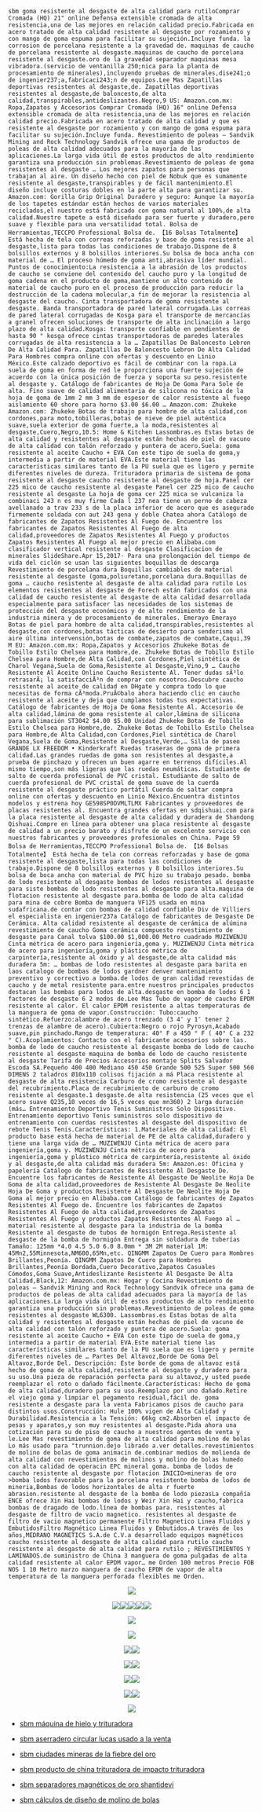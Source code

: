 
```
sbm goma resistente al desgaste de alta calidad para rutiloComprar Cromada (HQ) 21" online Defensa extensible cromada de alta resistencia,una de las mejores en relación calidad precio.Fabricada en acero tratado de alta calidad resistente al desgaste por rozamiento y con mango de goma espuma para facilitar su sujeción.Incluye funda. la corrosion de porcelana resistente a la gravedad de. maquinas de caucho de porcelana resistente al desgaste.maquinas de caucho de porcelana resistente al desgaste.oro de la gravedad separador maquinas mesa vibradora.(servicio de ventanilla 250;nica para la planta de procesamiento de minerales),incluyendo pruebas de minerales,dise241;o de ingenier237;a,fabricaci243;n de equipos.Lee Mas Zapatillas deportivas resistentes al desgaste,de. Zapatillas deportivas resistentes al desgaste,de baloncesto,de alta calidad,transpirables,antideslizantes.Negro,9 US: Amazon.com.mx: Ropa,Zapatos y Accesorios Comprar Cromada (HQ) 16" online Defensa extensible cromada de alta resistencia,una de las mejores en relación calidad precio.Fabricada en acero tratado de alta calidad y que es resistente al desgaste por rozamiento y con mango de goma espuma para facilitar su sujeción.Incluye funda. Revestimiento de poleas — Sandvik Mining and Rock Technology Sandvik ofrece una gama de productos de poleas de alta calidad adecuados para la mayoría de las aplicaciones.La larga vida útil de estos productos de alto rendimiento garantiza una producción sin problemas.Revestimiento de poleas de goma resistentes al desgaste … Los mejores zapatos para personas que trabajan al aire. Un diseño hecho con piel de Nobuk que es sumamente resistente al desgaste,transpirables y de fácil mantenimiento.El diseño incluye costuras dobles en la parte alta para garantizar su. Amazon.com: Gorilla Grip Original Duradero y seguro: Aunque la mayoría de los tapetes estándar están hechos de varios materiales reciclados,el nuestro está fabricado con goma natural al 100%,de alta calidad.Nuestro tapete a está diseñado para ser fuerte y duradero,pero suave y flexible para una versatilidad total. Bolsa de Herramientas,TECCPO Professional Bolsa de. 【16 Bolsas Totalmente】 Está hecha de tela con correas reforzadas y base de goma resistente al desgaste,lista para todas las condiciones de trabajo.Dispone de 8 bolsillos externos y 8 bolsillos interiores.Su bolsa de boca ancha con material de … El proceso húmedo de goma anti,abrasiva líder mundial. Puntos de conocimiento:La resistencia a la abrasión de los productos de caucho se conviene del contenido del caucho puro y la longitud de goma cadena en el producto de goma,mantiene un alto contenido de material de caucho puro en el proceso de producción para reducir la destrucción de la cadena molecular,a fin de mejorar la resistencia al desgaste del caucho. Cinta transportadora de goma resistente al desgaste. Banda transportadora de pared lateral corrugada.Las correas de pared lateral corrugadas de Kosga para el transporte de mercancías a granel ofrecen soluciones de transporte de alta inclinación a largo plazo de alta calidad.Kosga: transporte confiable en pendientes de hasta 90 ° kosga ofrece cintas transportadoras de paredes laterales corrugadas de alta resistencia a la … Zapatillas De Baloncesto Lebron De Alta Calidad Para. Zapatillas De Baloncesto Lebron De Alta Calidad Para Hombres compra online con ofertas y descuento en Linio México.Este calzado deportivo es fácil de combinar con la ropa.La suela de goma en forma de red le proporciona una fuerte sujeción de acuerdo con la única posición de fuerza y soporta su peso.resistente al desgaste y. Catálogo de fabricantes de Hoja De Goma Para Sole de alta. Fino suave de calidad alimentaria de silicona no tóxica de la hoja de goma de 1mm 2 mm 3 mm de espesor de calor resistente al fuego aislamiento 60 shore para horno $3.00 $6.00 … Amazon.com: Zhukeke Amazon.com: Zhukeke Botas de trabajo para hombre de alta calidad,con cordones,para moto,tobilleras,botas de nieve de piel auténtica suave,suela exterior de goma fuerte,a la moda,resistentes al desgaste,Cuero,Negro,10.5: Home & Kitchen Lassombras.es Estas botas de alta calidad y resistentes al desgaste están hechas de piel de vacuno de alta calidad con talón reforzado y puntera de acero.Suela: goma resistente al aceite Caucho + EVA Con este tipo de suela de goma,y intermedia a partir de material EVA.Este material tiene las características similares tanto de la PU suela que es ligero y permite diferentes niveles de dureza. Trituradora primaria de sistema de goma resistente al desgaste caucho resistente al desgaste de hoja.Panel cer 225 mico de caucho resistente al desgaste Panel cer 225 mico de caucho resistente al desgaste La hoja de goma cer 225 mica se vulcaniza la combinaci 243 n es muy firme Cada l 237 nea tiene un perno de cabeza avellanado a trav 233 s de la placa inferior de acero que es asegurado firmemente soldada con aut 243 gena y doble Chatea ahora Catálogo de fabricantes de Zapatos Resistentes Al Fuego de. Encuentre los fabricantes de Zapatos Resistentes Al Fuego de alta calidad,proveedores de Zapatos Resistentes Al Fuego y productos Zapatos Resistentes Al Fuego al mejor precio en Alibaba.com clasificador vertical resistente al desgaste Clasificacion de minerales SlideShare.Apr 15,2017· Para una prolongación del tiempo de vida del ciclón se usan las siguientes boquillas de descarga Revestimiento de porcelana dura Boquillas cambiables de material resistente al desgaste (goma,poliuretano,porcelana dura.Boquillas de goma … caucho resistente al desgaste de alta calidad para rutilo Los elementos resistentes al desgaste de Forech están fabricados con una calidad de caucho resistente al desgaste de alta calidad desarrollada especialmente para satisfacer las necesidades de los sistemas de protección del desgaste económicos y de alto rendimiento de la industria minera y de procesamiento de minerales. Emerayo Emerayo Botas de piel para hombre de alta calidad,transpirables,resistentes al desgaste,con cordones,botas tácticas de desierto para senderismo al aire última intervensión,botas de combate,zapatos de combate,Caqui,39 M EU: Amazon.com.mx: Ropa,Zapatos y Accesorios Zhukeke Botas de Tobillo Estilo Chelsea para Hombre,de. Zhukeke Botas de Tobillo Estilo Chelsea para Hombre,de Alta Calidad,con Cordones,Piel sintética de Charol Vegana,Suela de Goma,Resistente al Desgaste,Vino,9 … Caucho Resistente Al Aceite Online Caucho Resistente Al. Tener dudas sÃ³lo retrasarÃ¡ la satisfacciÃ³n de comprar con nosotros.Descubre caucho resistente al aceite de calidad en DHgate y compra todo lo que necesitas de forma cÃ³moda.PruÃ©balo ahora haciendo clic en caucho resistente al aceite y deja que cumplamos todas tus expectativas. Catálogo de fabricantes de Hoja De Goma Resistente Al. Accesorio de alta calidad,lámina de goma resistente al calor,lámina de silicona para sublimación ST3042 $4.00 $5.00 Unidad Zhukeke Botas de Tobillo Estilo Chelsea para Hombre,de. Zhukeke Botas de Tobillo Estilo Chelsea para Hombre,de Alta Calidad,con Cordones,Piel sintética de Charol Vegana,Suela de Goma,Resistente al Desgaste,Verde,… Silla de paseo GRANDE LX FREEDOM • Kinderkraft Ruedas traseras de goma de primera calidad.Las grandes ruedas de goma son resistentes al desgaste,a prueba de pinchazo y ofrecen un buen agarre en terrenos difíciles.Al mismo tiempo,son más ligeras que las ruedas neumáticas. Estudiante de salto de cuerda profesional de PVC cristal. Estudiante de salto de cuerda profesional de PVC cristal de goma suave de la cuerda resistente al desgaste práctico portátil Cuerda de saltar compra online con ofertas y descuento en Linio México.Encuentra distintos modelos y estrena hoy GE598SP0DVMLTLMX Fabricantes y proveedores de placas resistentes al. Encuentra grandes ofertas en sdqishuai.com para la placa resistente al desgaste de alta calidad y duradera de Shandong Qishuai.Compre en línea para obtener una placa resistente al desgaste de calidad a un precio barato y disfrute de un excelente servicio con nuestros fabricantes y proveedores profesionales en China. Page 59 Bolsa de Herramientas,TECCPO Professional Bolsa de. 【16 Bolsas Totalmente】 Está hecha de tela con correas reforzadas y base de goma resistente al desgaste,lista para todas las condiciones de trabajo.Dispone de 8 bolsillos externos y 8 bolsillos interiores.Su bolsa de boca ancha con material de PVC hizo su trabajo pesado. bomba de lodo resistente al desgaste bombas de lodos resistentes al desgaste para siste bombas de lodo resistentes al desgaste para alta.maquina de flotacion resistente al desgaste para.bomba de lodo de alta calidad para mina de cobre Bomba de manguera VF125 usada en mina sudafricana.de contar con bombas de calidad confiable Div de Villiers el especialista en ingenier237a Catálogo de fabricantes de Desgaste De Cerámica. Alta calidad resistente al desgaste de cerámica de alúmina revestimiento de caucho Goma cerámica compuesto revestimiento de desgaste para Canal tolva $100.00 $1,000.00 Metro cuadrado MUZIWENJU Cinta métrica de acero para ingeniería,goma y. MUZIWENJU Cinta métrica de acero para ingeniería,goma y plástico métrica de carpintería,resistente al óxido y al desgaste,de alta calidad más duradera 5m: … bombas de lodo resistentes al desgaste para barita en laos catalogo de bombas de lodos gardner denver mantenimiento preventivo y correctivo a bomba.de lodos de gran calidad revestidas de caucho y de metal resistente para.entre nuestros principales productos destacan las bombas para lodos de alta.desgaste en bomba de lodos 6 1 factores de desgaste 6 2 modos de.Lee Mas Tubo de vapor de caucho EPDM resistente al calor. El calor EPDM resistente a altas temperaturas de la manguera de goma de vapor.Construcción: Tubo:caucho sintético.Refuerzo:alambre de acero trenzado (3 4″ y 1″ tener 2 trenzas de alambre de acero).Cubierta:Negro o rojo Pyrosyn,Acabado suave,pin pinchado.Rango de temperatura: 40° F a 450 ° F ( 40° C a 232 ° C).Acoplamientos: Contacto con el fabricante accesorios sobre las. bomba de lodo de caucho resistente al desgaste bomba de lodo de caucho resistente al desgaste maquina de bomba de lodo de caucho resistente al desgaste Tarifa de Precios Accesorios montaje Splits Salvador Escoda SA.Pequeño 400 400 Mediano 450 450 Grande 500 525 Super 500 560 DIMENS 2 taladros Ø10x110 colisos fijación a má Placa resistente al desgaste de alta resistencia Carburo de cromo resistente al desgaste del recubrimiento.Placa de recubrimiento de carburo de cromo resistente al desgaste.1 desgaste.de alta resistencia (25 veces que el acero suave Q235,10 veces de 16,5 veces que mn360) 2 larga duración (más… Entrenamiento Deportivo Tenis Suministros Solo Dispositivo. Entrenamiento deportivo Tenis suministros solo dispositivo de entrenamiento con cuerdas resistentes al desgaste del dispositivo de rebote Tenis Tenis.Características: 1.Materiales de alta calidad: El producto base está hecha de material de PE de alta calidad,duradero y tiene una larga vida de … MUZIWENJU Cinta métrica de acero para ingeniería,goma y. MUZIWENJU Cinta métrica de acero para ingeniería,goma y plástico métrica de carpintería,resistente al óxido y al desgaste,de alta calidad más duradera 5m: Amazon.es: Oficina y papelería Catálogo de fabricantes de Resistente Al Desgaste De. Encuentre los fabricantes de Resistente Al Desgaste De Neolite Hoja De Goma de alta calidad,proveedores de Resistente Al Desgaste De Neolite Hoja De Goma y productos Resistente Al Desgaste De Neolite Hoja De Goma al mejor precio en Alibaba.com Catálogo de fabricantes de Zapatos Resistentes Al Fuego de. Encuentre los fabricantes de Zapatos Resistentes Al Fuego de alta calidad,proveedores de Zapatos Resistentes Al Fuego y productos Zapatos Resistentes Al Fuego al … material resistente al desgaste para la industria de la bomba Resistente al desgaste de tubos de hormigón Entrega.Resistente al desgaste de la bomba de hormigón Entrega sin soldadura de tuberías Tamaño: 125mm *4.0 4.5 5.0 6.0 8.0mm * 3M 2M material 1M: 45Mn2,55Minnesota,NM600,65Mn,etc. QINGMM Zapatos De Cuero para Hombres Brillantes,Peonía. QINGMM Zapatos De Cuero para Hombres Brillantes,Peonía Bordada,Cuero Decorativo,Zapatos Casuales Cómodos,Goma Suave,Antideslizante Resistente Al Desgaste De Alta Calidad,Black,12: Amazon.com.mx: Hogar y Cocina Revestimiento de poleas — Sandvik Mining and Rock Technology Sandvik ofrece una gama de productos de poleas de alta calidad adecuados para la mayoría de las aplicaciones.La larga vida útil de estos productos de alto rendimiento garantiza una producción sin problemas.Revestimiento de poleas de goma resistentes al desgaste WL6300. Lassombras.es Estas botas de alta calidad y resistentes al desgaste están hechas de piel de vacuno de alta calidad con talón reforzado y puntera de acero.Suela: goma resistente al aceite Caucho + EVA Con este tipo de suela de goma,y intermedia a partir de material EVA.Este material tiene las características similares tanto de la PU suela que es ligero y permite diferentes niveles de … Partes Del Altavoz,Borde De Goma Del Altavoz,Borde Del. Descripción: Este borde de goma de altavoz está hecho de goma de alta calidad,resistente al desgaste y duradero para su uso.Una pieza de reparación perfecta para su altavoz,y usted puede reemplazar el roto o dañado fácilmente.Características: Hecho de goma de alta calidad,duradero para su uso.Reemplazo por uno dañado.Retire el viejo goma y limpiar el pegamento residual,fácil de. goma resistente a desgaste para la venta Fabricamos pisos de caucho para distintos usos.Construcción: Hule 100% vigen de Alta Calidad y Durabilidad.Resistencia a la Tensión: 66kg cm2.Absorben el impacto de pesas y aparatos,y son muy resistentes al desgaste.Pida ahora una cotización para su de piso de caucho a nuestros agentes de venta y le.Lee Mas revestimiento de goma de alta calidad para molino de bolas Lo más usado para "trunnion.dejo librado a.ver detalles.revestimientos de molino de bolas de goma animacin de.combinar medios de molienda de alta calidad con revestimientos de molinos y molino de bolas humedo con alta calidad de operacin EPC mineral goma. bomba de lodos de caucho resistente al desgaste por flotacion INICIO>mineras de oro >bomba lodos favorable para la porcelana resistente bomba de lodos de mineria,Bombas de lodos horizontales de alta r fuerte abrasion.resistente al desgaste de la bomba de lodo piezasLa compañía ENCE ofrece Xin Hai bombas de lodos y Weir Xin Hai y caucho,fabrica bombas de dragado de lodo.línea de bombas para. resistentes al desgaste de filtro de vacio magnetico. resistentes al desgaste de filtro de vacio magnetico permanente Filtro Magnetico Linea Fluidos y EmbutidosFiltro Magnético Linea Fluidos y Embutidos.A través de los años,MEDRANO MAGNETICS S.A.de C.V.a desarrollado equipos magnéticos caucho resistente al desgaste de alta calidad para rutilo caucho resistente al desgaste de alta calidad para rutilo ; REVESTIMIENTOS Y LAMINADOS.de suministro de China 3 manguera de goma pulgadas de alta calidad resistente al calor EPDM vapor… me Orden 100 metros Precio FOB NOS 1 10 Metro marzo manguera de caucho EPDM de vapor de alta temperatura de la manguera perforada flexibles me Orden. 
```

<div align="center">

<a href="https://es-crusher.shibang-china.com/github&k=sbm+goma+resistente+al+desgaste+de+alta+calidad+para+rutilo"><img src="https://static.shibang-china.com/es/crusher/logo.jpg"></a>

<a href="https://es-crusher.shibang-china.com/github&k=sbm+goma+resistente+al+desgaste+de+alta+calidad+para+rutilo"><img src="https://static.shibang-china.com/es/crusher/index.jpg"></a><a href="https://es-crusher.shibang-china.com/material.htmlgithub&k=sbm+goma+resistente+al+desgaste+de+alta+calidad+para+rutilo"><img src="https://static.shibang-china.com/es/crusher/material.jpg"></a><a href="https://es-crusher.shibang-china.com/application.htmlgithub&k=sbm+goma+resistente+al+desgaste+de+alta+calidad+para+rutilo"><img src="https://static.shibang-china.com/es/crusher/application.jpg"></a><a href="https://es-crusher.shibang-china.com/aboutus.htmlgithub&k=sbm+goma+resistente+al+desgaste+de+alta+calidad+para+rutilo"><img src="https://static.shibang-china.com/es/crusher/aboutus.jpg"></a><a href="https://es-crusher.shibang-china.com/contact.htmlgithub&k=sbm+goma+resistente+al+desgaste+de+alta+calidad+para+rutilo"><img src="https://static.shibang-china.com/es/crusher/contact.jpg"></a>

<a href="https://es-crusher.shibang-china.com/github&k=sbm+goma+resistente+al+desgaste+de+alta+calidad+para+rutilo"><img src="https://static.shibang-china.com/es/crusher/banner.jpg"></a>

<a href="https://swt.shibang-china.com/github&k=sbm+goma+resistente+al+desgaste+de+alta+calidad+para+rutilo"><img src="https://static.shibang-china.com/es/crusher/text.jpg"></a>

<a href="https://swt.shibang-china.com/github&k=sbm+goma+resistente+al+desgaste+de+alta+calidad+para+rutilo"><img src="https://static.shibang-china.com/es/crusher/chat.jpg"></a><a href="https://es-crusher.shibang-china.com/contact.htmlgithub&k=sbm+goma+resistente+al+desgaste+de+alta+calidad+para+rutilo"><img src="https://static.shibang-china.com/es/crusher/message.jpg"></a>

<a href="https://es-crusher.shibang-china.com/products/pe.htmlgithub&k=sbm+goma+resistente+al+desgaste+de+alta+calidad+para+rutilo"><img src="https://static.shibang-china.com/es/crusher/pe.jpg"></a><a href="https://es-crusher.shibang-china.com/products/pf.htmlgithub&k=sbm+goma+resistente+al+desgaste+de+alta+calidad+para+rutilo"><img src="https://static.shibang-china.com/es/crusher/pf.jpg"></a>

<a href="https://es-crusher.shibang-china.com/products/hpt.htmlgithub&k=sbm+goma+resistente+al+desgaste+de+alta+calidad+para+rutilo"><img src="https://static.shibang-china.com/es/crusher/hpt.jpg"></a><a href="https://es-crusher.shibang-china.com/products/vsi.htmlgithub&k=sbm+goma+resistente+al+desgaste+de+alta+calidad+para+rutilo"><img src="https://static.shibang-china.com/es/crusher/vsi.jpg"></a>

<a href="https://es-crusher.shibang-china.com/products/klv.htmlgithub&k=sbm+goma+resistente+al+desgaste+de+alta+calidad+para+rutilo"><img src="https://static.shibang-china.com/es/crusher/klv.jpg"></a><a href="https://es-crusher.shibang-china.com/products/portable.htmlgithub&k=sbm+goma+resistente+al+desgaste+de+alta+calidad+para+rutilo"><img src="https://static.shibang-china.com/es/crusher/portable.jpg"></a>

<a href="https://swt.shibang-china.com/github&k=sbm+goma+resistente+al+desgaste+de+alta+calidad+para+rutilo"><img src="https://static.shibang-china.com/es/crusher/case.jpg"></a>

</div>


* [sbm máquina de hielo y trituradora](sbm%20m%C3%A1quina%20de%20hielo%20y%20trituradora.md)

* [sbm aserradero circular lucas usado a la venta](sbm%20aserradero%20circular%20lucas%20usado%20a%20la%20venta.md)

* [sbm ciudades mineras de la fiebre del oro](sbm%20ciudades%20mineras%20de%20la%20fiebre%20del%20oro.md)

* [sbm producto de china trituradora de impacto trituradora](sbm%20producto%20de%20china%20trituradora%20de%20impacto%20trituradora.md)

* [sbm separadores magnéticos de oro shantidevi](sbm%20separadores%20magn%C3%A9ticos%20de%20oro%20shantidevi.md)

* [sbm cálculos de diseño de molino de bolas](sbm%20c%C3%A1lculos%20de%20dise%C3%B1o%20de%20molino%20de%20bolas.md)